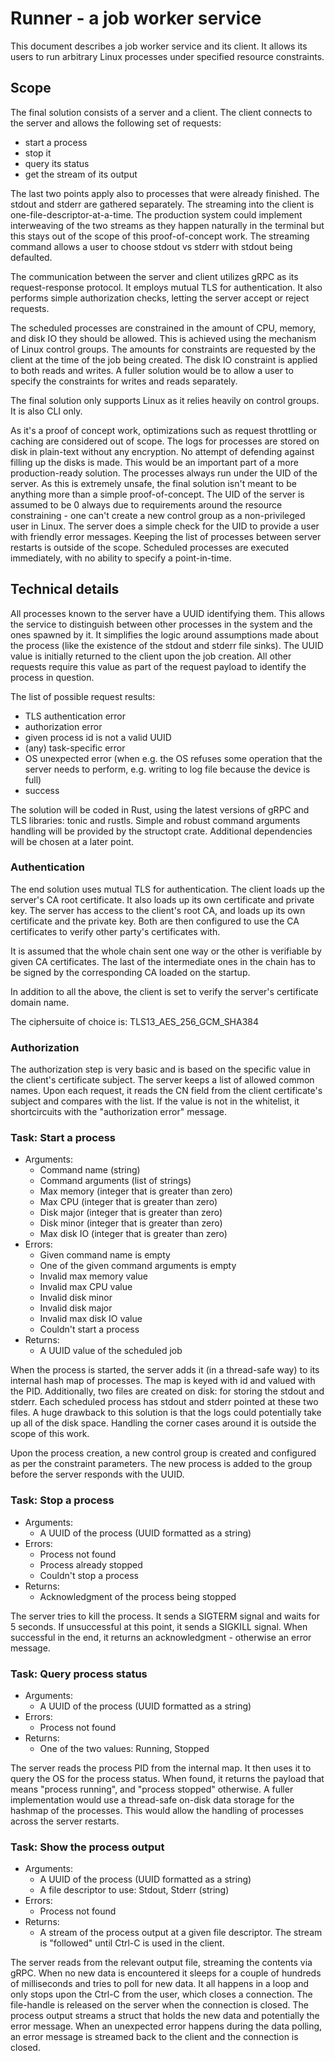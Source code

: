 # Runner - a job worker service

This document describes a job worker service and its client. It allows its users to run arbitrary Linux processes under specified resource constraints.

## Scope

The final solution consists of a server and a client. The client connects to the server and allows the following set of requests:

- start a process
- stop it
- query its status
- get the stream of its output

The last two points apply also to processes that were already finished. The stdout and stderr are gathered separately. The streaming into the client is one-file-descriptor-at-a-time. The production system could implement interweaving of the two streams as they happen naturally in the terminal but this stays out of the scope of this proof-of-concept work. The streaming command allows a user to choose stdout vs stderr with stdout being defaulted.

The communication between the server and client utilizes gRPC as its request-response protocol. It employs mutual TLS for authentication. It also performs simple authorization checks, letting the server accept or reject requests.

The scheduled processes are constrained in the amount of CPU, memory, and disk IO they should be allowed. This is achieved using the mechanism of Linux control groups. The amounts for constraints are requested by the client at the time of the job being created. The disk IO constraint is applied to both reads and writes. A fuller solution would be to allow a user to specify the constraints for writes and reads separately.

The final solution only supports Linux as it relies heavily on control groups. It is also CLI only.

As it's a proof of concept work, optimizations such as request throttling or caching are considered out of scope. The logs for processes are stored on disk in plain-text without any encryption. No attempt of defending against filling up the disks is made. This would be an important part of a more production-ready solution. The processes always run under the UID of the server. As this is extremely unsafe, the final solution isn't meant to be anything more than a simple proof-of-concept. The UID of the server is assumed to be 0 always due to requirements around the resource constraining - one can't create a new control group as a non-privileged user in Linux. The server does a simple check for the UID to provide a user with friendly error messages. Keeping the list of processes between server restarts is outside of the scope. Scheduled processes are executed immediately, with no ability to specify a point-in-time.

## Technical details

All processes known to the server have a UUID identifying them. This allows the service to distinguish between other processes in the system and the ones spawned by it. It simplifies the logic around assumptions made about the process (like the existence of the stdout and stderr file sinks). The UUID value is initially returned to the client upon the job creation. All other requests require this value as part of the request payload to identify the process in question.

The list of possible request results:

- TLS authentication error
- authorization error
- given process id is not a valid UUID
- (any) task-specific error
- OS unexpected error (when e.g. the OS refuses some operation that the server needs to perform, e.g. writing to log file because the device is full)
- success

The solution will be coded in Rust, using the latest versions of gRPC and TLS libraries: tonic and rustls. Simple and robust command arguments handling will be provided by the structopt crate. Additional dependencies will be chosen at a later point.

### Authentication

The end solution uses mutual TLS for authentication. The client loads up the server's CA root certificate. It also loads up its own certificate and private key. The server has access to the client's root CA, and loads up its own certificate and the private key. Both are then configured to use the CA certificates to verify other party's certificates with.

It is assumed that the whole chain sent one way or the other is verifiable by given CA certificates. The last of the intermediate ones in the chain has to be signed by the corresponding CA loaded on the startup.

In addition to all the above, the client is set to verify the server's certificate domain name.

The ciphersuite of choice is: TLS13_AES_256_GCM_SHA384

### Authorization

The authorization step is very basic and is based on the specific value in the client's certificate subject. The server keeps a list of allowed common names. Upon each request, it reads the CN field from the client certificate's subject and compares with the list. If the value is not in the whitelist, it shortcircuits with the "authorization error" message.

### Task: Start a process

- Arguments:
  - Command name (string)
  - Command arguments (list of strings)
  - Max memory (integer that is greater than zero)
  - Max CPU (integer that is greater than zero)
  - Disk major (integer that is greater than zero)
  - Disk minor (integer that is greater than zero)
  - Max disk IO (integer that is greater than zero)
- Errors:
  - Given command name is empty
  - One of the given command arguments is empty
  - Invalid max memory value
  - Invalid max CPU value
  - Invalid disk minor
  - Invalid disk major
  - Invalid max disk IO value
  - Couldn't start a process
- Returns:
  - A UUID value of the scheduled job

When the process is started, the server adds it (in a thread-safe way) to its internal hash map of processes. The map is keyed with id and valued with the PID. Additionally, two files are created on disk: for storing the stdout and stderr. Each scheduled process has stdout and stderr pointed at these two files. A huge drawback to this solution is that the logs could potentially take up all of the disk space. Handling the corner cases around it is outside the scope of this work.

Upon the process creation, a new control group is created and configured as per the constraint parameters. The new process is added to the group before the server responds with the UUID. 

### Task: Stop a process

- Arguments:
  - A UUID of the process (UUID formatted as a string)
- Errors:
  - Process not found
  - Process already stopped
  - Couldn't stop a process
- Returns:
  - Acknowledgment of the process being stopped

The server tries to kill the process. It sends a SIGTERM signal and waits for 5 seconds. If unsuccessful at this point, it sends a SIGKILL signal. When successful in the end, it returns an acknowledgment - otherwise an error message.

### Task: Query process status

- Arguments:
  - A UUID of the process (UUID formatted as a string)
- Errors:
  - Process not found
- Returns:
  - One of the two values: Running, Stopped

The server reads the process PID from the internal map. It then uses it to query the OS for the process status. When found, it returns the payload that means "process running", and "process stopped" otherwise. A fuller implementation would use a thread-safe on-disk data storage for the hashmap of the processes. This would allow the handling of processes across the server restarts.

### Task: Show the process output

- Arguments:
  - A UUID of the process (UUID formatted as a string)
  - A file descriptor to use: Stdout, Stderr (string)
- Errors:
  - Process not found
- Returns:
  - A stream of the process output at a given file descriptor. The stream is "followed" until Ctrl-C is used in the client.

The server reads from the relevant output file, streaming the contents via gRPC. When no new data is encountered it sleeps for a couple of hundreds of milliseconds and tries to poll for new data. It all happens in a loop and only stops upon the Ctrl-C from the user, which closes a connection. The file-handle is released on the server when the connection is closed. The process output streams a struct that holds the new data and potentially the error message. When an unexpected error happens during the data polling, an error message is streamed back to the client and the connection is closed.
